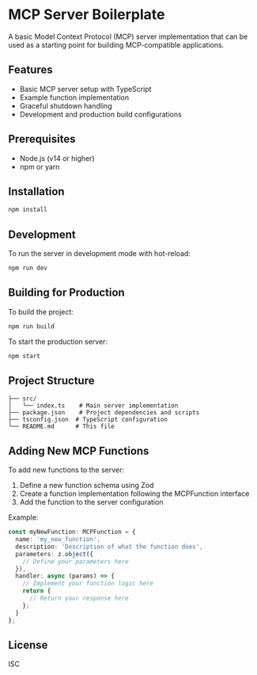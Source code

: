 # MCP Server Boilerplate

A basic Model Context Protocol (MCP) server implementation that can be used as a starting point for building MCP-compatible applications.

## Features

- Basic MCP server setup with TypeScript
- Example function implementation
- Graceful shutdown handling
- Development and production build configurations

## Prerequisites

- Node.js (v14 or higher)
- npm or yarn

## Installation

```bash
npm install
```

## Development

To run the server in development mode with hot-reload:

```bash
npm run dev
```

## Building for Production

To build the project:

```bash
npm run build
```

To start the production server:

```bash
npm start
```

## Project Structure

```
├── src/
│   └── index.ts    # Main server implementation
├── package.json    # Project dependencies and scripts
├── tsconfig.json  # TypeScript configuration
└── README.md      # This file
```

## Adding New MCP Functions

To add new functions to the server:

1. Define a new function schema using Zod
2. Create a function implementation following the MCPFunction interface
3. Add the function to the server configuration

Example:

```typescript
const myNewFunction: MCPFunction = {
  name: 'my_new_function',
  description: 'Description of what the function does',
  parameters: z.object({
    // Define your parameters here
  }),
  handler: async (params) => {
    // Implement your function logic here
    return {
      // Return your response here
    };
  }
};
```

## License

ISC 